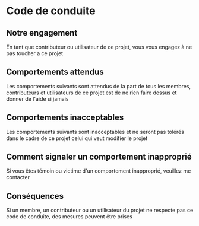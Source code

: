 # Code de conduite

## Notre engagement

En tant que contributeur ou utilisateur de ce projet, vous vous engagez à ne pas toucher a ce projet

## Comportements attendus

Les comportements suivants sont attendus de la part de tous les membres, contributeurs et utilisateurs de ce projet est de ne rien faire dessus
et donner de l'aide si jamais

## Comportements inacceptables

Les comportements suivants sont inacceptables et ne seront pas tolérés dans le cadre de ce projet celui qui veut modifier le projet

## Comment signaler un comportement inapproprié

Si vous êtes témoin ou victime d'un comportement inapproprié, veuillez me contacter

## Conséquences

Si un membre, un contributeur ou un utilisateur du projet ne respecte pas ce code de conduite, des mesures peuvent être prises 


